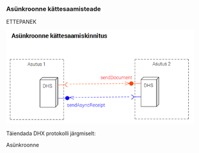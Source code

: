 ### Asünkroonne kättesaamisteade

ETTEPANEK

![](../img/DHX-SendAsyncReceipt.PNG)

Täiendada DHX protokolli järgmiselt:

Asünkroonne 

